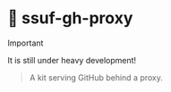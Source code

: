 # :construction: ssuf-gh-proxy

> [!IMPORTANT]
> It is still under heavy development!

> A kit serving GitHub behind a proxy.
